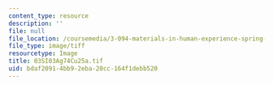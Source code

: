 ```yaml
---
content_type: resource
description: ''
file: null
file_location: /coursemedia/3-094-materials-in-human-experience-spring-2004/bdaf20914bb92eba20cc164f1debb520_03SI03Ag74Cu25a.tif
file_type: image/tiff
resourcetype: Image
title: 03SI03Ag74Cu25a.tif
uid: bdaf2091-4bb9-2eba-20cc-164f1debb520
---
```

